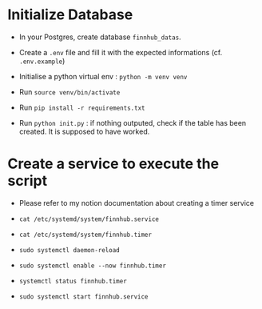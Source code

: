 # Initialize Database

- In your Postgres, create database `finnhub_datas`. 
- Create a `.env` file and fill it with the expected informations (cf. `.env.example`)

- Initialise a python virtual env : `python -m venv venv`
- Run `source venv/bin/activate`
- Run `pip install -r requirements.txt`
- Run `python init.py` : if nothing outputed, check if the table has been created. It is supposed to have worked. 

# Create a service to execute the script

- Please refer to my notion documentation about creating a timer service

- `cat /etc/systemd/system/finnhub.service`
- `cat /etc/systemd/system/finnhub.timer`
- `sudo systemctl daemon-reload`
- `sudo systemctl enable --now finnhub.timer`
- `systemctl status finnhub.timer`
- `sudo systemctl start finnhub.service`

